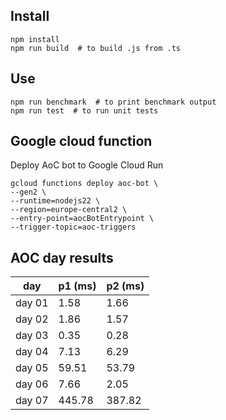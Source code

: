 
## Install

```
npm install
npm run build  # to build .js from .ts
```

## Use
```
npm run benchmark  # to print benchmark output
npm run test  # to run unit tests
```


## Google cloud function

Deploy AoC bot to Google Cloud Run
```
gcloud functions deploy aoc-bot \
--gen2 \
--runtime=nodejs22 \
--region=europe-central2 \
--entry-point=aocBotEntrypoint \
--trigger-topic=aoc-triggers
```

## AOC day results

| day    |    p1 (ms) |    p2 (ms) | 
| ------ | ---------- | ---------- | 
| day 01 |       1.58 |       1.66 | 
| day 02 |       1.86 |       1.57 | 
| day 03 |       0.35 |       0.28 | 
| day 04 |       7.13 |       6.29 | 
| day 05 |      59.51 |      53.79 | 
| day 06 |       7.66 |       2.05 | 
| day 07 |     445.78 |     387.82 | 
